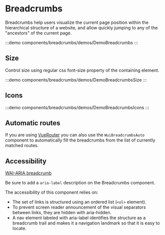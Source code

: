 <script setup>
import DemoBreadcrumbs from '@/components/breadcrumbs/demos/DemoBreadcrumbs.vue'
import DemoBreadcrumbsSize from '@/components/breadcrumbs/demos/DemoBreadcrumbsSize.vue'
import DemoBreadcrumbsIcons from '@/components/breadcrumbs/demos/DemoBreadcrumbsIcons.vue'
</script>

# Breadcrumbs

Breadcrumbs help users visualize the current page position within the hierarchical structure of a website, and allow quickly jumping to any of the "ancestors" of the current page.

:::demo components/breadcrumbs/demos/DemoBreadcrumbs
<DemoBreadcrumbs />
:::

## Size

Control size using regular css font-size property of the containing element.

:::demo components/breadcrumbs/demos/DemoBreadcrumbsSize
<DemoBreadcrumbsSize />
:::

## Icons

:::demo components/breadcrumbs/demos/DemoBreadcrumbsIcons
<DemoBreadcrumbsIcons />
:::

## Automatic routes

If you are using [VueRouter](https://router.vuejs.org/) you can also use the `WuiBreadcrumbsAuto` component to automatically fill the breadcrumbs from the list of currently matched routes.

## Accessibility

[WAI-ARIA breadcrumb](https://www.w3.org/WAI/ARIA/apg/patterns/breadcrumb/)

Be sure to add a `aria-label` description on the Breadcrumbs component.

The accessibility of this component relies on:

- The set of links is structured using an ordered list (`<ol>` element).
- To prevent screen reader announcement of the visual separators between links, they are hidden with aria-hidden.
- A nav element labeled with aria-label identifies the structure as a breadcrumb trail and makes it a navigation landmark so that it is easy to locate.
